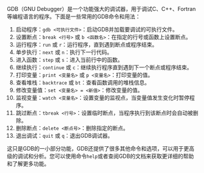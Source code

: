 GDB（GNU Debugger）是一个功能强大的调试器，用于调试C、C++、Fortran等编程语言的程序。下面是一些常用的GDB命令和用法：

1. 启动程序：`gdb <可执行文件>`：启动GDB并加载要调试的可执行文件。
2. 设置断点：`break <行号>` 或 `b <函数名>`：在指定的行号或函数上设置断点。
3. 运行程序：`run` 或 `r`：运行程序，直到遇到断点或程序结束。
4. 单步执行：`next` 或 `n`：执行下一行代码。
5. 进入函数：`step` 或 `s`：进入当前行中的函数。
6. 继续执行：`continue` 或 `c`：继续执行程序直到遇到下一个断点或程序结束。
7. 打印变量：`print <变量名>` 或 `p <变量名>`：打印变量的值。
8. 查看堆栈：`backtrace` 或 `bt`：查看函数调用的堆栈信息。
9. 修改变量值：`set <变量名> = <新值>`：修改变量的值。
10. 监视变量：`watch <变量名>`：设置变量的监视点，当变量值发生变化时暂停程序。
11. 跳过断点：`tbreak <行号>`：设置临时断点，当程序执行到该断点时会自动被删除。
12. 删除断点：`delete <断点号>`：删除指定的断点。
13. 退出调试：`quit` 或 `q`：退出GDB调试器。

这只是GDB的一小部分功能，GDB还提供了很多其他命令和选项，可以用于更高级的调试和分析。您可以使用命令`help`或者查阅GDB的文档来获取更详细的帮助和了解更多功能。